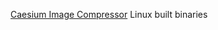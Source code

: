 [Caesium Image Compressor](https://github.com/Lymphatus/caesium-image-compressor) Linux built binaries

